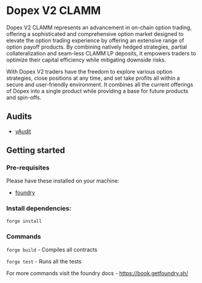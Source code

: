 # Dopex V2 CLAMM

Dopex V2 CLAMM represents an advancement in on-chain option trading, offering a sophisticated and comprehensive option market designed to elevate the option trading experience by offering an extensive range of option payoff products. By combining natively hedged strategies, partial collateralization and seam-less CLAMM LP deposits, it empowers traders to optimize their capital efficiency while mitigating downside risks.

With Dopex V2 traders have the freedom to explore various option strategies, close positions at any time, and set take profits all within a secure and user-friendly environment. It combines all the current offerings of Dopex into a single product while providing a base for future products and spin-offs.

## Audits

- [yAudit](audits/yaudit/Dopex_CLAMM_yAudit_report.pdf)

## Getting started

### Pre-requisites

Please have these installed on your machine:

- [foundry](https://getfoundry.sh/)

### Install dependencies:

```
forge install
```

### Commands

`forge build` - Compiles all contracts

`forge test` - Runs all the tests

For more commands visit the foundry docs - https://book.getfoundry.sh/

